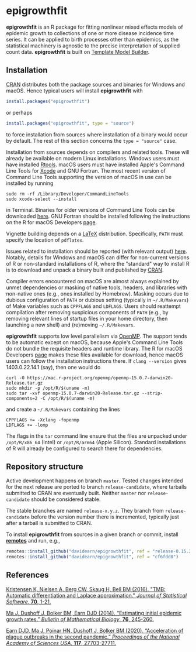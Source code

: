 # epigrowthfit

**epigrowthfit** is an R package for fitting nonlinear mixed effects
models of epidemic growth to collections of one or more disease
incidence time series.  It can be applied to birth processes other than
epidemics, as the statistical machinery is agnostic to the precise
interpretation of supplied count data.  **epigrowthfit** is built on
[Template Model Builder](https://cran.r-project.org/package=TMB).

## Installation

[CRAN](https://cran.r-project.org/package=epigrowthfit) distributes
both the package sources and binaries for Windows and macOS.  Hence
typical users will install **epigrowthfit** with

```r
install.packages("epigrowthfit")
```

or perhaps

```r
install.packages("epigrowthfit", type = "source")
```

to force installation from sources where installation of a binary
would occur by default.  The rest of this section concerns the
`type = "source"` case.

Installation from sources depends on compilers and related tools.
These will already be available on modern Linux installations.
Windows users must have installed
[Rtools](https://cran.r-project.org/bin/windows/Rtools/).
macOS users must have installed Apple's Command Line Tools for
[Xcode](https://developer.apple.com/xcode/)
and GNU Fortran.
The most recent version of Command Line Tools supporting the
version of macOS in use can be installed by running

```shell
sudo rm -rf /Library/Developer/CommandLineTools
sudo xcode-select --install
```

in Terminal.
Binaries for older versions of Command Line Tools can be downloaded
[here](https://developer.apple.com/download/all/?q=Command%20Line%20Tools%20for%20Xcode).
GNU Fortran should be installed following the instructions on the
R for macOS Developers [page](https://mac.r-project.org/tools/).

Vignette building depends on a
[LaTeX](https://www.latex-project.org/get/) distribution.
Specifically, `PATH` must specify the location of `pdflatex`.

Issues related to installation should be reported (with relevant output)
[here](https://github.com/davidearn/epigrowthfit/issues/1).
Notably, details for Windows and macOS can differ for non-current
versions of R or non-standard installations of R, where
the "standard" way to install R is to download and unpack a binary
built and published by [CRAN](https://cran.r-project.org/).

Compiler errors encountered on macOS are almost always explained
by unmet dependencies or masking of native tools, headers, and
libraries with non-native ones (e.g., ones installed by Homebrew).
Masking occurs due to dubious configuration of `PATH` or dubious
setting (typically in `~/.R/Makevars`) of Make variables such as
`CPPFLAGS` and `LDFLAGS`.  Users should reattempt compilation
after removing suspicious components of `PATH` (e.g., by
removing relevant lines of startup files in your home directory,
then launching a new shell) and (re)moving `~/.R/Makevars`.

**epigrowthfit** supports low level parallelism via
[OpenMP](https://en.wikipedia.org/wiki/OpenMP).  The support tends to
be automatic except on macOS, because Apple's Command Line Tools do
not bundle the requisite headers and runtime library.  The R for macOS
Developers [page](https://mac.r-project.org/openmp/) makes these files
available for download, hence macOS users can follow the installation
instructions there.  If `clang --version` gives 1403.0.22.14.1 (say),
then one would do

```shell
curl -O https://mac.r-project.org/openmp/openmp-15.0.7-darwin20-Release.tar.gz
sudo mkdir -p /opt/R/$(uname -m)
sudo tar -xvf openmp-15.0.7-darwin20-Release.tar.gz --strip-components=2 -C /opt/R/$(uname -m)
```

and create a `~/.R/Makevars` containing the lines

```make
CPPFLAGS += -Xclang -fopenmp
LDFLAGS += -lomp
```

The flags in the `tar` command line ensure that the files are unpacked
under `/opt/R/x86_64` (Intel) or `/opt/R/arm64` (Apple Silicon).
Standard installations of R will already be configured to search there
for dependencies.

## Repository structure

Active development happens on branch `master`.  Tested changes intended
for the next release are ported to branch `release-candidate`,
where tarballs submitted to CRAN are eventually built.  Neither `master`
nor `release-candidate` should be considered stable.

The stable branches are named `release-x.y.z`.  They branch from
`release-candidate` before the version number there is incremented,
typically just after a tarball is submitted to CRAN.

To install **epigrowthfit** from sources in a given branch or commit,
install [**remotes**](https://cran.r-project.org/package=remotes) and
run, e.g.,

```r
remotes::install_github("davidearn/epigrowthfit", ref = "release-0.15.2")
remotes::install_github("davidearn/epigrowthfit", ref = "cf6fdd8")
```

## References

[Kristensen K, Nielsen A, Berg CW, Skaug H, Bell BM (2016). "TMB: Automatic differentiation and Laplace approximation." *Journal of Statistical Software*, **70**, 1-21.](https://www.jstatsoft.org/article/view/v070i05)

[Ma J, Dushoff J, Bolker BM, Earn DJD (2014). “Estimating initial epidemic growth rates.” *Bulletin of Mathematical Biology*, **76**, 245-260.](https://davidearn.mcmaster.ca/publications/MaEtAl2014)

[Earn DJD, Ma J, Poinar HN, Dushoff J, Bolker BM (2020). “Acceleration of plague outbreaks in the second pandemic.” *Proceedings of the National Academy of Sciences USA*, **117**, 27703-27711.](https://davidearn.mcmaster.ca/publications/EarnEtAl2020)

